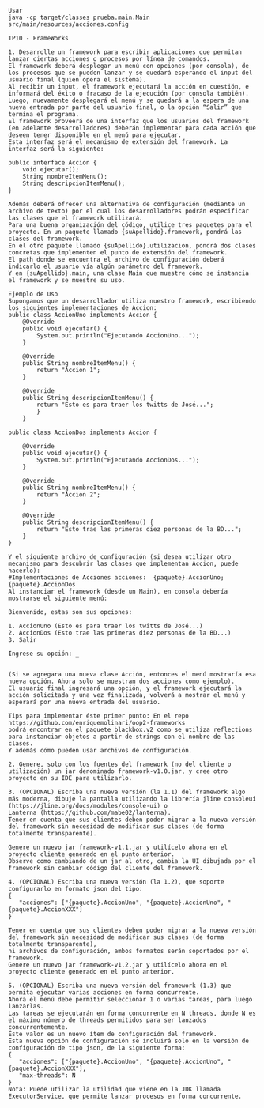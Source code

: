     
    Usar
    java -cp target/classes prueba.main.Main src/main/resources/acciones.config
    
    TP10 - FrameWorks

    1. Desarrolle un framework para escribir aplicaciones que permitan lanzar ciertas acciones o procesos por línea de comandos.
    El framework deberá desplegar un menú con opciones (por consola), de los procesos que se pueden lanzar y se quedará esperando el input del usuario final (quien opera el sistema).  
    Al recibir un input, el framework ejecutará la acción en cuestión, e informará del éxito o fracaso de la ejecución (por consola también).
    Luego, nuevamente desplegará el menú y se quedará a la espera de una nueva entrada por parte del usuario final, o la opción “Salir” que termina el programa.
    El framework proveerá de una interfaz que los usuarios del framework (en adelante desarrolladores) deberán implementar para cada acción que deseen tener disponible en el menú para ejecutar.
    Esta interfaz será el mecanismo de extensión del framework. La interfaz será la siguiente:
    
    public interface Accion {
        void ejecutar();
        String nombreItemMenu();
        String descripcionItemMenu();
    }

    Además deberá ofrecer una alternativa de configuración (mediante un archivo de texto) por el cual los desarrolladores podrán especificar las clases que el framework utilizará.   
    Para una buena organización del código, utilice tres paquetes para el proyecto. En un paquete llamado {suApellido}.framework, pondrá las clases del framework.
    En el otro paquete llamado {suApellido}.utilizacion, pondrá dos clases concretas que implementen el punto de extensión del framework.
    El path donde se encuentra el archivo de configuración deberá indicarlo el usuario vía algún parámetro del framework.  
    Y en {suApellido}.main, una clase Main que muestre cómo se instancia el framework y se muestre su uso.

    Ejemplo de Uso
    Supongamos que un desarrollador utiliza nuestro framework, escribiendo los siguientes implementaciones de Accion:
    public class AccionUno implements Accion {
        @Override
        public void ejecutar() {
            System.out.println("Ejecutando AccionUno...");
        }

        @Override
        public String nombreItemMenu() {
            return "Accion 1";
        }
        
        @Override
        public String descripcionItemMenu() {
            return "Esto es para traer los twitts de José...";
            }
        }
        
    public class AccionDos implements Accion {
        
        @Override
        public void ejecutar() {
            System.out.println("Ejecutando AccionDos...");
        }
        
        @Override
        public String nombreItemMenu() {
            return "Accion 2";
        }
        
        @Override
        public String descripcionItemMenu() {
            return "Esto trae las primeras diez personas de la BD...";
        }
    }

    Y el siguiente archivo de configuración (si desea utilizar otro mecanismo para descubrir las clases que implementan Accion, puede hacerlo):
    #Implementaciones de Acciones acciones:  {paquete}.AccionUno; {paquete}.AccionDos
    Al instanciar el framework (desde un Main), en consola debería mostrarse el siguiente menú:

    Bienvenido, estas son sus opciones:
    
    1. AccionUno (Esto es para traer los twitts de José...)
    2. AccionDos (Esto trae las primeras diez personas de la BD...)
    3. Salir
    
    Ingrese su opción: _


    (Si se agregara una nueva clase Acción, entonces el menú mostraría esa nueva opción. Ahora solo se muestran dos acciones como ejemplo).
    El usuario final ingresará una opción, y el framework ejecutará la acción solicitada y una vez finalizada, volverá a mostrar el menú y esperará por una nueva entrada del usuario.
    
    Tips para implementar éste primer punto: En el repo https://github.com/enriquemolinari/oop2-frameworks
    podrá encontrar en el paquete blackbox.v2 como se utiliza reflections para instanciar objetos a partir de strings con el nombre de las clases.
    Y además cómo pueden usar archivos de configuración.

    2. Genere, solo con los fuentes del framework (no del cliente o utilización) un jar denominado framework-v1.0.jar, y cree otro proyecto en su IDE para utilizarlo.

    3. (OPCIONAL) Escriba una nueva versión (la 1.1) del framework algo más moderna, dibuje la pantalla utilizando la librería jline consoleui (https://jline.org/docs/modules/console-ui) o
    Lanterna (https://github.com/mabe02/lanterna).
    Tener en cuenta que sus clientes deben poder migrar a la nueva versión del framework sin necesidad de modificar sus clases (de forma totalmente transparente).
    
    Genere un nuevo jar framework-v1.1.jar y utilícelo ahora en el proyecto cliente generado en el punto anterior.
    Observe como cambiando de un jar al otro, cambia la UI dibujada por el framework sin cambiar código del cliente del framework.

    4. (OPCIONAL) Escriba una nueva versión (la 1.2), que soporte configurarlo en formato json del tipo:
    {
       "acciones": ["{paquete}.AccionUno", "{paquete}.AccionUno", "{paquete}.AccionXXX"]
    }

    Tener en cuenta que sus clientes deben poder migrar a la nueva versión del framework sin necesidad de modificar sus clases (de forma totalmente transparente),
    ni archivos de configuración, ambos formatos serán soportados por el framework.
    Genere un nuevo jar framework-v1.2.jar y utilícelo ahora en el proyecto cliente generado en el punto anterior.

    5. (OPCIONAL) Escriba una nueva versión del framework (1.3) que permita ejecutar varias acciones en forma concurrente.
    Ahora el menú debe permitir seleccionar 1 o varias tareas, para luego lanzarlas.
    Las tareas se ejecutarán en forma concurrente en N threads, donde N es el máximo número de threads permitidos para ser lanzados concurrentemente.
    Éste valor es un nuevo ítem de configuración del framework.
    Esta nueva opción de configuración se incluirá solo en la versión de configuración de tipo json, de la siguiente forma:
    {
       "acciones": ["{paquete}.AccionUno", "{paquete}.AccionUno", "{paquete}.AccionXXX"],
       "max-threads": N
    }
    Nota: Puede utilizar la utilidad que viene en la JDK llamada ExecutorService, que permite lanzar procesos en forma concurrente.